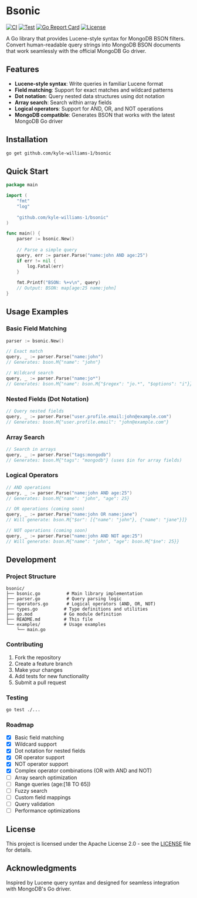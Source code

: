 # Bsonic

[![CI](https://github.com/kyle-williams-1/bsonic/actions/workflows/ci.yml/badge.svg)](https://github.com/kyle-williams-1/bsonic/actions/workflows/ci.yml)
[![Test](https://github.com/kyle-williams-1/bsonic/actions/workflows/test.yml/badge.svg)](https://github.com/kyle-williams-1/bsonic/actions/workflows/test.yml)
[![Go Report Card](https://goreportcard.com/badge/github.com/kyle-williams-1/bsonic)](https://goreportcard.com/report/github.com/kyle-williams-1/bsonic)
[![License](https://img.shields.io/badge/License-Apache%202.0-blue.svg)](https://opensource.org/licenses/Apache-2.0)

A Go library that provides Lucene-style syntax for MongoDB BSON filters. Convert human-readable query strings into MongoDB BSON documents that work seamlessly with the official MongoDB Go driver.

## Features

- **Lucene-style syntax**: Write queries in familiar Lucene format
- **Field matching**: Support for exact matches and wildcard patterns
- **Dot notation**: Query nested data structures using dot notation
- **Array search**: Search within array fields
- **Logical operators**: Support for AND, OR, and NOT operations
- **MongoDB compatible**: Generates BSON that works with the latest MongoDB Go driver

## Installation

```bash
go get github.com/kyle-williams-1/bsonic
```

## Quick Start

```go
package main

import (
    "fmt"
    "log"
    
    "github.com/kyle-williams-1/bsonic"
)

func main() {
    parser := bsonic.New()
    
    // Parse a simple query
    query, err := parser.Parse("name:john AND age:25")
    if err != nil {
        log.Fatal(err)
    }
    
    fmt.Printf("BSON: %+v\n", query)
    // Output: BSON: map[age:25 name:john]
}
```

## Usage Examples

### Basic Field Matching

```go
parser := bsonic.New()

// Exact match
query, _ := parser.Parse("name:john")
// Generates: bson.M{"name": "john"}

// Wildcard search
query, _ := parser.Parse("name:jo*")
// Generates: bson.M{"name": bson.M{"$regex": "jo.*", "$options": "i"}}
```

### Nested Fields (Dot Notation)

```go
// Query nested fields
query, _ := parser.Parse("user.profile.email:john@example.com")
// Generates: bson.M{"user.profile.email": "john@example.com"}
```

### Array Search

```go
// Search in arrays
query, _ := parser.Parse("tags:mongodb")
// Generates: bson.M{"tags": "mongodb"} (uses $in for array fields)
```

### Logical Operators

```go
// AND operations
query, _ := parser.Parse("name:john AND age:25")
// Generates: bson.M{"name": "john", "age": 25}

// OR operations (coming soon)
query, _ := parser.Parse("name:john OR name:jane")
// Will generate: bson.M{"$or": [{"name": "john"}, {"name": "jane"}]}

// NOT operations (coming soon)
query, _ := parser.Parse("name:john AND NOT age:25")
// Will generate: bson.M{"name": "john", "age": bson.M{"$ne": 25}}
```

## Development

### Project Structure

```
bsonic/
├── bsonic.go          # Main library implementation
├── parser.go          # Query parsing logic
├── operators.go       # Logical operators (AND, OR, NOT)
├── types.go          # Type definitions and utilities
├── go.mod            # Go module definition
├── README.md         # This file
└── examples/         # Usage examples
    └── main.go
```

### Contributing

1. Fork the repository
2. Create a feature branch
3. Make your changes
4. Add tests for new functionality
5. Submit a pull request

### Testing

```bash
go test ./...
```

### Roadmap

- [x] Basic field matching
- [x] Wildcard support
- [x] Dot notation for nested fields
- [x] OR operator support
- [x] NOT operator support
- [x] Complex operator combinations (OR with AND and NOT)
- [ ] Array search optimization
- [ ] Range queries (age:[18 TO 65])
- [ ] Fuzzy search
- [ ] Custom field mappings
- [ ] Query validation
- [ ] Performance optimizations

## License

This project is licensed under the Apache License 2.0 - see the [LICENSE](LICENSE) file for details.

## Acknowledgments

Inspired by Lucene query syntax and designed for seamless integration with MongoDB's Go driver.

